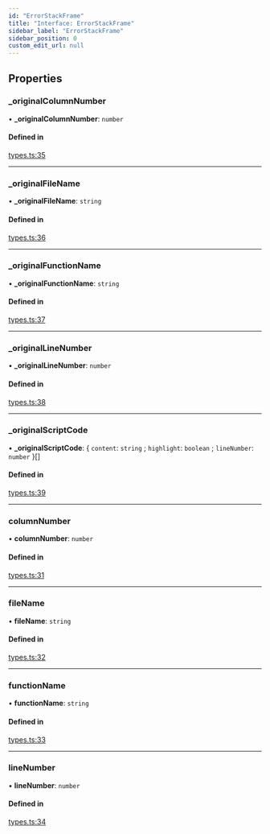 ```yaml
---
id: "ErrorStackFrame"
title: "Interface: ErrorStackFrame"
sidebar_label: "ErrorStackFrame"
sidebar_position: 0
custom_edit_url: null
---
```


## Properties

### \_originalColumnNumber

• **\_originalColumnNumber**: `number`

#### Defined in

[types.ts:35](https://github.com/codesandbox/sandpack/blob/443abe8/sandpack-client/src/types.ts#L35)

___

### \_originalFileName

• **\_originalFileName**: `string`

#### Defined in

[types.ts:36](https://github.com/codesandbox/sandpack/blob/443abe8/sandpack-client/src/types.ts#L36)

___

### \_originalFunctionName

• **\_originalFunctionName**: `string`

#### Defined in

[types.ts:37](https://github.com/codesandbox/sandpack/blob/443abe8/sandpack-client/src/types.ts#L37)

___

### \_originalLineNumber

• **\_originalLineNumber**: `number`

#### Defined in

[types.ts:38](https://github.com/codesandbox/sandpack/blob/443abe8/sandpack-client/src/types.ts#L38)

___

### \_originalScriptCode

• **\_originalScriptCode**: { `content`: `string` ; `highlight`: `boolean` ; `lineNumber`: `number`  }[]

#### Defined in

[types.ts:39](https://github.com/codesandbox/sandpack/blob/443abe8/sandpack-client/src/types.ts#L39)

___

### columnNumber

• **columnNumber**: `number`

#### Defined in

[types.ts:31](https://github.com/codesandbox/sandpack/blob/443abe8/sandpack-client/src/types.ts#L31)

___

### fileName

• **fileName**: `string`

#### Defined in

[types.ts:32](https://github.com/codesandbox/sandpack/blob/443abe8/sandpack-client/src/types.ts#L32)

___

### functionName

• **functionName**: `string`

#### Defined in

[types.ts:33](https://github.com/codesandbox/sandpack/blob/443abe8/sandpack-client/src/types.ts#L33)

___

### lineNumber

• **lineNumber**: `number`

#### Defined in

[types.ts:34](https://github.com/codesandbox/sandpack/blob/443abe8/sandpack-client/src/types.ts#L34)
